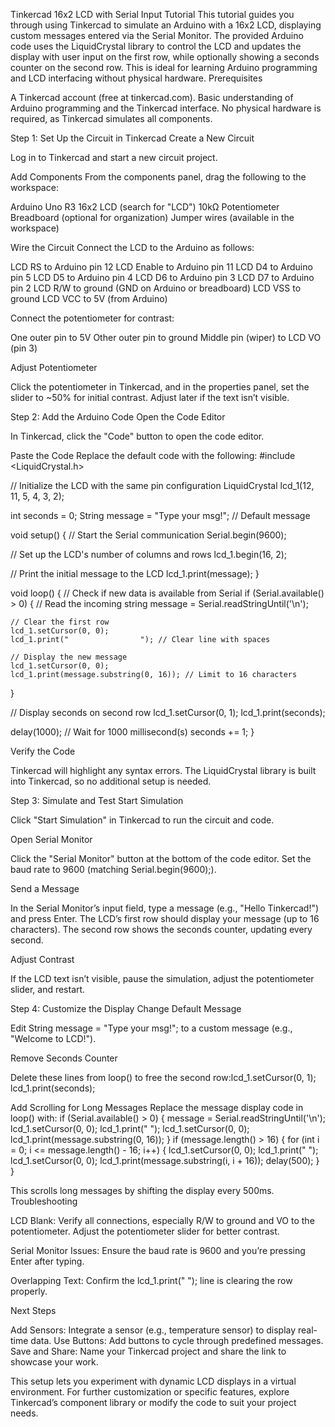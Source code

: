 Tinkercad 16x2 LCD with Serial Input Tutorial
This tutorial guides you through using Tinkercad to simulate an Arduino with a 16x2 LCD, displaying custom messages entered via the Serial Monitor. The provided Arduino code uses the LiquidCrystal library to control the LCD and updates the display with user input on the first row, while optionally showing a seconds counter on the second row. This is ideal for learning Arduino programming and LCD interfacing without physical hardware.
Prerequisites

A Tinkercad account (free at tinkercad.com).
Basic understanding of Arduino programming and the Tinkercad interface.
No physical hardware is required, as Tinkercad simulates all components.

Step 1: Set Up the Circuit in Tinkercad
Create a New Circuit

Log in to Tinkercad and start a new circuit project.

Add Components
From the components panel, drag the following to the workspace:

Arduino Uno R3
16x2 LCD (search for "LCD")
10kΩ Potentiometer
Breadboard (optional for organization)
Jumper wires (available in the workspace)

Wire the Circuit
Connect the LCD to the Arduino as follows:

LCD RS to Arduino pin 12
LCD Enable to Arduino pin 11
LCD D4 to Arduino pin 5
LCD D5 to Arduino pin 4
LCD D6 to Arduino pin 3
LCD D7 to Arduino pin 2
LCD R/W to ground (GND on Arduino or breadboard)
LCD VSS to ground
LCD VCC to 5V (from Arduino)

Connect the potentiometer for contrast:

One outer pin to 5V
Other outer pin to ground
Middle pin (wiper) to LCD VO (pin 3)

Adjust Potentiometer

Click the potentiometer in Tinkercad, and in the properties panel, set the slider to ~50% for initial contrast. Adjust later if the text isn’t visible.

Step 2: Add the Arduino Code
Open the Code Editor

In Tinkercad, click the "Code" button to open the code editor.

Paste the Code
Replace the default code with the following:
#include <LiquidCrystal.h>

// Initialize the LCD with the same pin configuration
LiquidCrystal lcd_1(12, 11, 5, 4, 3, 2);

int seconds = 0;
String message = "Type your msg!"; // Default message

void setup() {
  // Start the Serial communication
  Serial.begin(9600);
  
  // Set up the LCD's number of columns and rows
  lcd_1.begin(16, 2);
  
  // Print the initial message to the LCD
  lcd_1.print(message);
}

void loop() {
  // Check if new data is available from Serial
  if (Serial.available() > 0) {
    // Read the incoming string
    message = Serial.readStringUntil('\n');
    
    // Clear the first row
    lcd_1.setCursor(0, 0);
    lcd_1.print("                "); // Clear line with spaces
    
    // Display the new message
    lcd_1.setCursor(0, 0);
    lcd_1.print(message.substring(0, 16)); // Limit to 16 characters
  }
  
  // Display seconds on second row
  lcd_1.setCursor(0, 1);
  lcd_1.print(seconds);
  
  delay(1000); // Wait for 1000 millisecond(s)
  seconds += 1;
}

Verify the Code

Tinkercad will highlight any syntax errors. The LiquidCrystal library is built into Tinkercad, so no additional setup is needed.

Step 3: Simulate and Test
Start Simulation

Click "Start Simulation" in Tinkercad to run the circuit and code.

Open Serial Monitor

Click the "Serial Monitor" button at the bottom of the code editor.
Set the baud rate to 9600 (matching Serial.begin(9600);).

Send a Message

In the Serial Monitor’s input field, type a message (e.g., "Hello Tinkercad!") and press Enter.
The LCD’s first row should display your message (up to 16 characters).
The second row shows the seconds counter, updating every second.

Adjust Contrast

If the LCD text isn’t visible, pause the simulation, adjust the potentiometer slider, and restart.

Step 4: Customize the Display
Change Default Message

Edit String message = "Type your msg!"; to a custom message (e.g., "Welcome to LCD!").

Remove Seconds Counter

Delete these lines from loop() to free the second row:lcd_1.setCursor(0, 1);
lcd_1.print(seconds);



Add Scrolling for Long Messages
Replace the message display code in loop() with:
if (Serial.available() > 0) {
  message = Serial.readStringUntil('\n');
  lcd_1.setCursor(0, 0);
  lcd_1.print("                ");
  lcd_1.setCursor(0, 0);
  lcd_1.print(message.substring(0, 16));
}
if (message.length() > 16) {
  for (int i = 0; i <= message.length() - 16; i++) {
    lcd_1.setCursor(0, 0);
    lcd_1.print("                ");
    lcd_1.setCursor(0, 0);
    lcd_1.print(message.substring(i, i + 16));
    delay(500);
  }
}

This scrolls long messages by shifting the display every 500ms.
Troubleshooting

LCD Blank:
Verify all connections, especially R/W to ground and VO to the potentiometer.
Adjust the potentiometer slider for better contrast.


Serial Monitor Issues:
Ensure the baud rate is 9600 and you’re pressing Enter after typing.


Overlapping Text:
Confirm the lcd_1.print("                "); line is clearing the row properly.



Next Steps

Add Sensors: Integrate a sensor (e.g., temperature sensor) to display real-time data.
Use Buttons: Add buttons to cycle through predefined messages.
Save and Share: Name your Tinkercad project and share the link to showcase your work.

This setup lets you experiment with dynamic LCD displays in a virtual environment. For further customization or specific features, explore Tinkercad’s component library or modify the code to suit your project needs.
